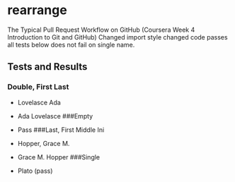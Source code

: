 # rearrange
The Typical Pull Request Workflow on GitHub (Coursera Week 4 Introduction to Git and GitHub)
Changed import style
changed code
passes all tests below
does not fail on single name.
## Tests and Results
### Double, First Last
* Lovelasce Ada

* Ada Lovelasce 
###Empty
* Pass
###Last, First Middle Ini
* Hopper, Grace M.

* Grace M. Hopper
###Single
* Plato (pass)
